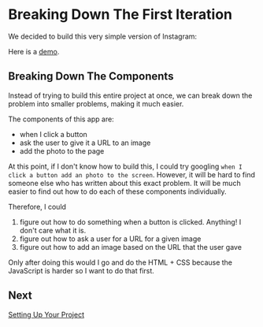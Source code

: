 # Breaking Down The First Iteration

We decided to build this very simple version of Instagram:

Here is a [demo](http://jsbin.com/cacaqa).

## Breaking Down The Components

Instead of trying to build this entire project at once, we can break down the
problem into smaller problems, making it much easier.

The components of this app are:

- when I click a button
- ask the user to give it a URL to an image
- add the photo to the page

At this point, if I don't know how to build this, I could try googling
`when I click a button add an photo to the screen`. However, it will be hard to
find someone else who has written about this exact problem. It will be much
easier to find out how to do each of these components individually.

Therefore, I could 

1. figure out how to do something when a button is clicked. Anything! I don't
care what it is.
2. figure out how to ask a user for a URL for a given image
3. figure out how to add an image based on the URL that the user gave

Only after doing this would I go and do the HTML + CSS because the JavaScript 
is harder so I want to do that first. 

## Next

[Setting Up Your Project](project_setup.md)

